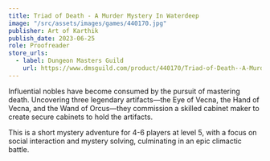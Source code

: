 ```yaml
---
title: Triad of Death - A Murder Mystery In Waterdeep
image: "/src/assets/images/games/440170.jpg"
publisher: Art of Karthik
publish_date: 2023-06-25
role: Proofreader
store_urls:
  - label: Dungeon Masters Guild
    url: https://www.dmsguild.com/product/440170/Triad-of-Death--A-Murder-Mystery-In-Waterdeep
---
```


Influential nobles have become consumed by the pursuit of mastering death. Uncovering three legendary artifacts—the Eye of Vecna, the Hand of Vecna, and the Wand of Orcus—they commission a skilled cabinet maker to create secure cabinets to hold the artifacts.

This is a short mystery adventure for 4-6 players at level 5, with a focus on social interaction and mystery solving, culminating in an epic climactic battle.